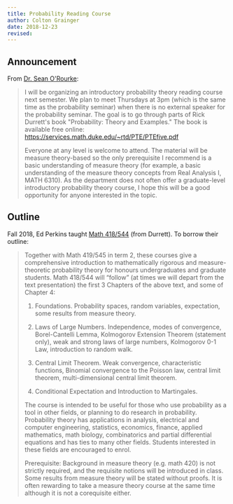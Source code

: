 ```yaml
---
title: Probability Reading Course
author: Colton Grainger
date: 2018-12-23
revised:
---
```


## Announcement

From [Dr. Sean O'Rourke](http://www.math.ubc.ca/~perkins/418outline.pdf):

> I will be organizing an introductory probability theory reading course next semester.  We plan to meet Thursdays at 3pm (which is the same time as the probability seminar) when there is no external speaker for the probability seminar.  The goal is to go through parts of Rick Durrett's book "Probability: Theory and Examples."  The book is available free online:
> <https://services.math.duke.edu/~rtd/PTE/PTEfive.pdf>
> 
> Everyone at any level is welcome to attend.  The material will be measure theory-based so the only prerequisite I recommend is a basic understanding of measure theory (for example, a basic understanding of the measure theory concepts from Real Analysis I, MATH 6310).  As the department does not often offer a graduate-level introductory probability theory course, I hope this will be a good opportunity for anyone interested in the topic.  

## Outline

Fall 2018, Ed Perkins taught [Math 418/544](http://www.math.ubc.ca/~perkins/418outline.pdf) (from Durrett). To borrow their outline:

> Together with Math 419/545 in term 2, these courses give a comprehensive introduction  to  mathematically  rigorous  and  measure-theoretic  probability theory  for  honours  undergraduates  and  graduate  students.   Math  418/544 will “follow” (at times we will depart from the text presentation) the first 3 Chapters of the above text, and some of Chapter 4:
> 
> 1.  Foundations.  Probability spaces, random variables, expectation, some results from measure theory.
> 
> 2.  Laws of Large Numbers.  Independence,  modes of convergence, Borel-Cantelli  Lemma,  Kolmogorov  Extension  Theorem  (statement  only), weak and strong laws of large numbers, Kolmogorov 0-1 Law, introduction to random walk.
> 
> 3.  Central Limit Theorem.  Weak convergence, characteristic functions, Binomial convergence to the Poisson law, central limit theorem, multi-dimensional central limit theorem.
> 
> 4.  Conditional Expectation and Introduction to Martingales.
>
> The course is intended to be useful for those who use probability as a tool in other fields, or planning to do research in probability.  Probability theory has applications in analysis, electrical and computer engineering, statistics, economics,  finance,  applied mathematics,  math biology,  combinatorics and partial  differential  equations  and  has  ties  to  many  other  fields.   Students interested in these fields are encouraged to enrol.
> 
> Prerequisite:  Background in measure theory (e.g.  math 420) is not strictly required, and the requisite notions will be introduced in class.  Some results from measure theory will be stated without proofs.  It is often rewarding to take a measure theory course at the same time although it is not a corequisite either.
